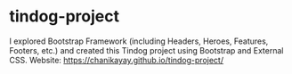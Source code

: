 # tindog-project
I explored Bootstrap Framework (including Headers, Heroes, Features, Footers, etc.) and created this Tindog project using Bootstrap and External CSS.
Website: https://chanikayay.github.io/tindog-project/
